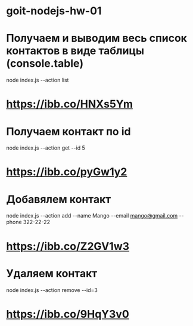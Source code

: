 # goit-nodejs-hw-01

# Получаем и выводим весь список контактов в виде таблицы (console.table)
node index.js --action list
# https://ibb.co/HNXs5Ym

# Получаем контакт по id
node index.js --action get --id 5
# https://ibb.co/pyGw1y2
# Добавялем контакт
node index.js --action add --name Mango --email mango@gmail.com --phone 322-22-22
# https://ibb.co/Z2GV1w3

# Удаляем контакт
node index.js --action remove --id=3
# https://ibb.co/9HqY3v0

